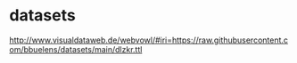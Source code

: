 # datasets

http://www.visualdataweb.de/webvowl/#iri=https://raw.githubusercontent.com/bbuelens/datasets/main/dlzkr.ttl
